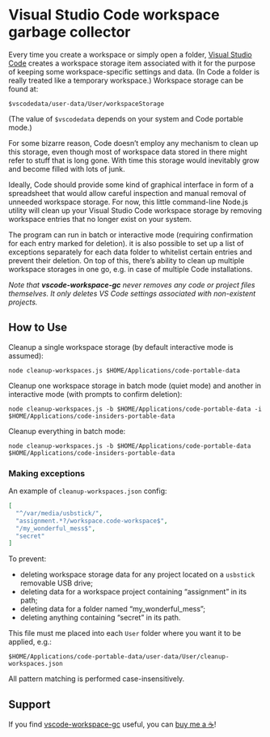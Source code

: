 # Visual Studio Code workspace garbage collector

Every time you create a workspace or simply open a folder, [Visual Studio Code](https://code.visualstudio.com) creates a workspace storage item associated with it for the purpose of keeping some workspace-specific settings and data. (In Code a folder is really treated like a temporary workspace.) Workspace storage can be found at:

```console
$vscodedata/user-data/User/workspaceStorage
```

(The value of `$vscodedata` depends on your system and Code portable mode.)

For some bizarre reason, Code doesn’t employ any mechanism to clean up this storage, even though most of workspace data stored in there might refer to stuff that is long gone. With time this storage would inevitably grow and become filled with lots of junk.

Ideally, Code should provide some kind of graphical interface in form of a spreadsheet that would allow careful inspection and manual removal of unneeded workspace storage. For now, this little command-line Node.js utility will clean up your Visual Studio Code workspace storage by removing workspace entries that no longer exist on your system.

The program can run in batch or interactive mode (requiring confirmation for each entry marked for deletion). it is also possible to set up a list of exceptions separately for each data folder to whitelist certain entries and prevent their deletion. On top of this, there’s ability to clean up multiple workspace storages in one go, e.g. in case of multiple Code installations.

*Note that __vscode-workspace-gc__ never removes any code or project files themselves. It only deletes VS Code settings associated with non-existent projects.*

## How to Use

Cleanup a single workspace storage (by default interactive mode is assumed):

```console
node cleanup-workspaces.js $HOME/Applications/code-portable-data
```

Cleanup one workspace storage in batch mode (quiet mode) and another in interactive mode (with prompts to confirm deletion):

```console
node cleanup-workspaces.js -b $HOME/Applications/code-portable-data -i $HOME/Applications/code-insiders-portable-data
```

Cleanup everything in batch mode:

```console
node cleanup-workspaces.js -b $HOME/Applications/code-portable-data $HOME/Applications/code-insiders-portable-data
```

### Making exceptions

An example of `cleanup-workspaces.json` config:

```json
[
  "^/var/media/usbstick/",
  "assignment.*?/workspace.code-workspace$",
  "/my_wonderful_mess$",
  "secret"
]
```

To prevent:

  * deleting workspace storage data for any project located on a `usbstick` removable USB drive;
  * deleting data for a workspace project containing “assignment” in its path;
  * deleting data for a folder named “my_wonderful_mess”;
  * deleting anything containing “secret” in its path.

This file must me placed into each `User` folder where you want it to be applied, e.g.:

```console
$HOME/Applications/code-portable-data/user-data/User/cleanup-workspaces.json
```

All pattern matching is performed case-insensitively.

## Support

If you find [vscode-workspace-gc](https://github.com/ubihazard/vscode-workspace-gc) useful, you can [buy me a ☕](https://www.buymeacoffee.com/ubihazard "Show support")!
